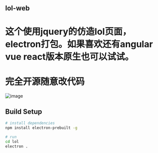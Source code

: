 ## lol-web
# 这个使用jquery的仿造lol页面，electron打包。如果喜欢还有angular vue react版本原生也可以试试。
# 完全开源随意改代码

![image](https://github.com/jztysm/lol-web/blob/master/lol/pic/my1.png)

## Build Setup

``` bash
# install dependencies
npm install electron-prebuilt -g

# run
cd lol
electron .
```
